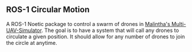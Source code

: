 ## ROS-1 Circular Motion
A ROS-1 Noetic package to control a swarm of drones in [Malintha's Multi-UAV-Simulator](https://github.com/Malintha/multi_uav_simulator).
The goal is to have a system that will call any drones to circulate a given position. It should allow for any number of drones to join the circle at anytime.
